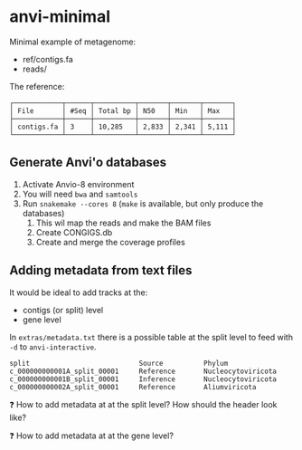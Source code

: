 # anvi-minimal

Minimal example of metagenome:

* ref/contigs.fa
* reads/

The reference:

```text
┌────────────┬──────┬──────────┬───────┬───────┬───────┐
│ File       │ #Seq │ Total bp │ N50   │ Min   │ Max   │
├────────────┼──────┼──────────┼───────┼───────┼───────┤
│ contigs.fa │ 3    │ 10,285   │ 2,833 │ 2,341 │ 5,111 │
└────────────┴──────┴──────────┴───────┴───────┴───────┘
```

## Generate Anvi'o databases

1. Activate Anvio-8 environment
2. You will need `bwa` and `samtools`
3. Run  `snakemake --cores 8` (`make` is available, but only produce the databases)
   1. This wil map the reads and make the BAM files
   2. Create CONGIGS.db
   3. Create and merge the coverage profiles

## Adding metadata from text files

It would be ideal to add tracks at the:

* contigs (or split) level
* gene level

In `extras/metadata.txt` there is a possible table at the split level to feed with `-d` to `anvi-interactive`.

```text
split                           Source          Phylum
c_000000000001A_split_00001     Reference       Nucleocytoviricota
c_000000000001B_split_00001     Inference       Nucleocytoviricota
c_000000000002A_split_00001     Reference       Aliumviricota
```

:question: How to add metadata at at the split level? How should the header look like?


:question: How to add metadata at at the gene level? 
